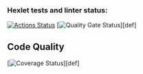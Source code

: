 ### Hexlet tests and linter status:
[![Actions Status](https://github.com/Liudmila198/frontend-project-46/actions/workflows/hexlet-check.yml/badge.svg)](https://github.com/Liudmila198/frontend-project-46/actions)
[![Quality Gate Status](https://sonarcloud.io/api/project_badges/measure?project=Liudmila198_frontend-project-46&metric=alert_status)][def]

## Code Quality
[![Coverage Status](https://sonarcloud.io/api/project_badges/measure?project=Liudmila198_frontend-project-46&metric=coverage)][def]